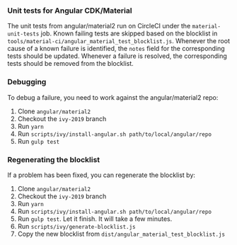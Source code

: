 ### Unit tests for Angular CDK/Material
The unit tests from angular/material2 run on CircleCI under the `material-unit-tests` job.
Known failing tests are skipped based on the blocklist in
`tools/material-ci/angular_material_test_blocklist.js`. Whenever the root cause of a known failure
is identified, the `notes` field for the corresponding tests should be updated. Whenever a failure
is resolved, the corresponding tests should be removed from the blocklist.

### Debugging
To debug a failure, you need to work against the angular/material2 repo:
1. Clone `angular/material2`
2. Checkout the `ivy-2019` branch
3. Run `yarn`
4. Run `scripts/ivy/install-angular.sh path/to/local/angular/repo`
5. Run `gulp test`

### Regenerating the blocklist
If a problem has been fixed, you can regenerate the blocklist by:
1. Clone `angular/material2`
2. Checkout the `ivy-2019` branch
3. Run `yarn`
4. Run `scripts/ivy/install-angular.sh path/to/local/angular/repo`
5. Run `gulp test`. Let it finish. It will take a few minutes.
6. Run `scripts/ivy/generate-blocklist.js`
7. Copy the new blocklist from `dist/angular_material_test_blocklist.js`
